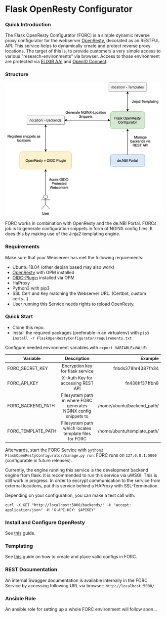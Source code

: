 # Flask OpenResty Configurator

### Quick Introduction
The Flask OpenResty Configurator (FORC) is a simple dynamic reverse proxy configurator for the webserver [OpenResty](http://openresty.org/en/), decorated as 
an RESTFUL API. This service helps to dynamically create and protect reverse proxy locations. The target of this is, to provide customers a very simple access to various
"research-environments" via browser. Access to those environment are protected via [ELIXIR AAI](https://elixir-europe.org/services/compute/aai) and [OpenID Connect](https://openid.net/connect/).

### Structure
![Overview](gfx/forc_overview.png)

FORC works in combination with OpenResty and the de.NBI Portal. FORCs job is to generate configuration snippets in form of NGINX config files. It does this
by making use of the Jinja2 templating engine. 



### Requirements

Make sure that your Webserver has met the following requirements:

* Ubuntu 18.04 (other debian based may also work)
* [OpenResty](http://openresty.org/en/) with OPM installed
* [OIDC-Plugin](https://github.com/zmartzone/lua-resty-openidc) installed via OPM
* HaProxy
* Python3 with pip3
* SSL Cert and Key matching the Webserver URL. (Certbot, custom certs...)
* User running this Service needs rights to reload OpenResty.

### Quick Start

* Clone this repo.
* Install the required packages (preferable in an virtualenv) with `pip3 install -r FlaskOpenRestyConfigurator/requirements.txt`

Configure needed environment variables with `export VARIABLE=VALUE`:

| Variable        | Description           | Example  |
| ------------- |:-------------:| -----:|
| FORC_SECRET_KEY      | Encryption key for flask service | fnbds378hr4387fh34 |
| FORC_API_KEY      | X-Auth Key for accessing REST API      |   fn438hf37ffbn8 |
| FORC_BACKEND_PATH | Filesystem path in where FORC generates NGINX config snippets to      |    /home/ubuntu/backend_path/ |
| FORC_TEMPLATE_PATH | Filesystem path which locates template files for FORC | /home/ubuntu/template_path/ |

Afterwards, start the FORC Service with `python3 FlaskOpenRestyConfigurator/manage.py run`.
FORC runs on `127.0.0.1:5000` (configurable in future releases).

Currently, the engine running this service is the development backend engine from flask. It is recommended to run this service
via uWSGI. This is still work in progress. In order to encrypt communication to the service from external locations, put this service
behind a HAProxy with SSL-Termination.

Depending on your configuration, you can make a test call with:
```
curl -X GET "http://localhost:5000/backends/" -H "accept: application/json" -H "X-API-KEY: $APIKEY"
```

### Install and Configure OpenResty

See [this](examples/openresty_configuration.md) guide.


### Templating

See [this](examples/templating_guide.md) guide on how to create and place valid configs in FORC.

### REST Documentation

An internal Swagger documentation is available internally in the FORC Service by accessing following URL via browser: `http://localhost:5000/`.

### Ansible Role
An ansible role for setting up a whole FORC environment will follow soon...
